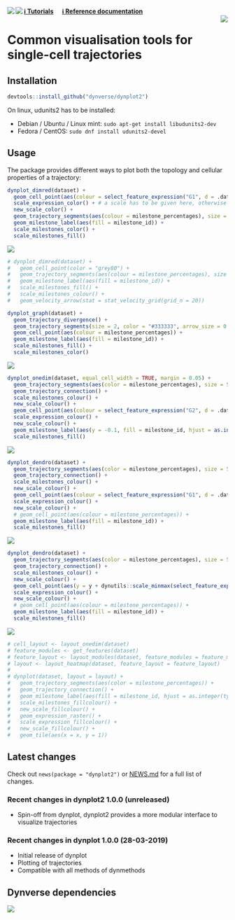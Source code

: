 
<!-- README.md is generated from README.Rmd. Please edit that file -->

<a href="https://travis-ci.org/dynverse/dynplo2"><img src="https://travis-ci.org/dynverse/dynplo2.svg" align="left"></a>
<a href="https://codecov.io/gh/dynverse/dynplo2">
<img src="https://codecov.io/gh/dynverse/dynplo2/branch/master/graph/badge.svg" align="left" /></a>
[**ℹ️ Tutorials**](https://dynverse.org)     [**ℹ️ Reference
documentation**](https://dynverse.org/reference/dynplo2)
<br><img src="man/figures/logo.png" align="right" />

# Common visualisation tools for single-cell trajectories

## Installation

``` r
devtools::install_github("dynverse/dynplot2")
```

On linux, udunits2 has to be installed:

  - Debian / Ubuntu / Linux mint: `sudo apt-get install libudunits2-dev`
  - Fedora / CentOS: `sudo dnf install udunits2-devel`

## Usage

The package provides different ways to plot both the topology and
cellular properties of a trajectory:

``` r
dynplot_dimred(dataset) +
  geom_cell_point(aes(colour = select_feature_expression("G1", d = .data))) +
  scale_expression_color() + # a scale has to be given here, otherwise error
  new_scale_color() +
  geom_trajectory_segments(aes(colour = milestone_percentages), size = 2) +
  geom_milestone_label(aes(fill = milestone_id)) +
  scale_milestones_color() +
  scale_milestones_fill()
```

![](man/figures/README_unnamed-chunk-2-1.png)<!-- -->

``` r
# dynplot_dimred(dataset) +
#   geom_cell_point(color = "grey80") +
#   geom_trajectory_segments(aes(colour = milestone_percentages), size = 2) +
#   geom_milestone_label(aes(fill = milestone_id)) +
#   scale_milestones_fill() +
#   scale_milestones_colour() +
#   geom_velocity_arrow(stat = stat_velocity_grid(grid_n = 20))
```

``` r
dynplot_graph(dataset) +
  geom_trajectory_divergence() +
  geom_trajectory_segments(size = 2, color = "#333333", arrow_size = 0.5) +
  geom_cell_point(aes(colour = milestone_percentages)) +
  geom_milestone_label(aes(fill = milestone_id)) +
  scale_milestones_fill() +
  scale_milestones_color()
```

![](man/figures/README_unnamed-chunk-4-1.png)<!-- -->

``` r
dynplot_onedim(dataset, equal_cell_width = TRUE, margin = 0.05) +
  geom_trajectory_segments(aes(color = milestone_percentages), size = 5, color = "#333333") +
  geom_trajectory_connection() +
  scale_milestones_colour() +
  new_scale_colour() +
  geom_cell_point(aes(colour = select_feature_expression("G2", d = .data))) +
  scale_expression_colour() +
  new_scale_colour() +
  geom_milestone_label(aes(y = -0.1, fill = milestone_id, hjust = as.integer(type == "end"))) +
  scale_milestones_fill()
```

![](man/figures/README_unnamed-chunk-5-1.png)<!-- -->

``` r
dynplot_dendro(dataset) +
  geom_trajectory_segments(aes(color = milestone_percentages), size = 5, color = "#333333") +
  geom_trajectory_connection() +
  scale_milestones_colour() +
  new_scale_colour() +
  geom_cell_point(aes(colour = select_feature_expression("G1", d = .data))) +
  scale_expression_colour() +
  new_scale_colour() +
  # geom_cell_point(aes(colour = milestone_percentages)) +
  geom_milestone_label(aes(fill = milestone_id)) +
  scale_milestones_fill()
```

![](man/figures/README_unnamed-chunk-6-1.png)<!-- -->

``` r
dynplot_dendro(dataset) +
  geom_trajectory_segments(aes(color = milestone_percentages), size = 5, color = "#333333") +
  geom_trajectory_connection() +
  scale_milestones_colour() +
  new_scale_colour() +
  geom_cell_point(aes(y = y + dynutils::scale_minmax(select_feature_expression("G2", d=.data)) * 0.5 - 0.25, colour = select_feature_expression("G2", d = .data))) +
  scale_expression_colour() +
  new_scale_colour() +
  # geom_cell_point(aes(colour = milestone_percentages)) +
  geom_milestone_label(aes(fill = milestone_id)) +
  scale_milestones_fill()
```

![](man/figures/README_unnamed-chunk-7-1.png)<!-- -->

``` r
# cell_layout <- layout_onedim(dataset)
# feature_modules <- get_features(dataset)
# feature_layout <- layout_modules(dataset, feature_modules = feature_modules, cell_layout = cell_layout)
# layout <- layout_heatmap(dataset, feature_layout = feature_layout)
# 
# dynplot(dataset, layout = layout) +
#   geom_trajectory_segments(aes(color = milestone_percentages)) +
#   geom_trajectory_connection() +
#   geom_milestone_label(aes(fill = milestone_id, hjust = as.integer(type == "end"))) +
#   scale_milestones_fillcolour() +
#   new_scale_fillcolour() +
#   geom_expression_raster() +
#   scale_expression_fillcolour() +
#   new_scale_fillcolour() +
#   geom_tile(aes(x = x, y = 1))
```

## Latest changes

Check out `news(package = "dynplot2")` or [NEWS.md](NEWS.md) for a full
list of changes.

<!-- This section gets automatically generated from NEWS.md -->

### Recent changes in dynplot2 1.0.0 (unreleased)

  - Spin-off from dynplot, dynplot2 provides a more modular interface to
    visualize trajectories

### Recent changes in dynplot 1.0.0 (28-03-2019)

  - Initial release of dynplot
  - Plotting of trajectories
  - Compatible with all methods of
dynmethods

## Dynverse dependencies

<!-- Generated by "update_dependency_graphs.R" in the main dynverse repo -->

![](man/figures/dependencies.png)
